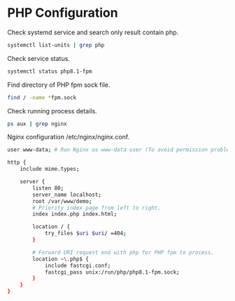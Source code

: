 # PHP Configuration

Check systemd service and search only result contain php.

```bash
systemctl list-units | grep php
```

Check service status.

```bash
systemctl status php8.1-fpm
```

Find directory of PHP fpm sock file.

```bash
find / -name *fpm.sock
```

Check running process details.

```bash
ps aux | grep nginx
```

Nginx configuration /etc/nginx/nginx.conf.

```bash
user www-data; # Run Nginx as www-data user (To avoid permission problems).

http {
    include mime.types;

    server {
        listen 80;
        server_name localhost;
        root /var/www/demo;
        # Priority index page from left to right.
        index index.php index.html;

        location / {
            try_files $uri $uri/ =404;
        }

        # Forward URI request end with php for PHP fpm to process.
        location ~\.php$ {
            include fastcgi.conf;
            fastcgi_pass unix:/run/php/php8.1-fpm.sock;
        }
    }
}
```
